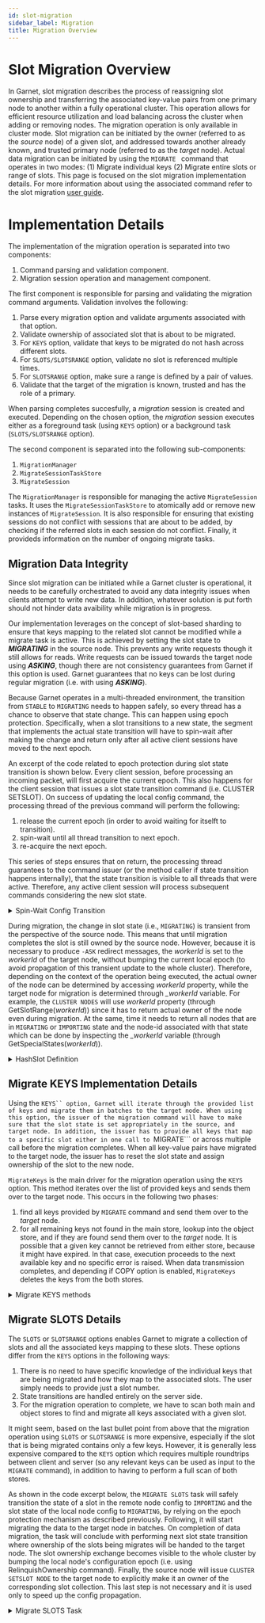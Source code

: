 ```yaml
---
id: slot-migration
sidebar_label: Migration
title: Migration Overview
---
```


# Slot Migration Overview

In Garnet, slot migration describes the process of reassigning slot ownership and transferring the associated key-value pairs from one primary node to another within a fully operational cluster. 
This operation allows for efficient resource utilization and load balancing across the cluster when adding or removing nodes.
The migration operation is only available in cluster mode.
Slot migration can be initiated by the owner (referred to as the *source* node) of a given slot, and addressed towards another already known, and trusted primary node (referred to as the *target* node).
Actual data migration can be initiated by using the ```MIGRATE ``` command that operates in two modes: (1) Migrate individual keys (2) Migrate entire slots or range of slots.
This page is focused on the slot migration implementation details.
For more information about using the associated command refer to the slot migration [user guide](../../cluster/key-migration).

# Implementation Details

The implementation of the migration operation is separated into two components:

1. Command parsing and validation component.
2. Migration session operation and management component.

The first component is responsible for parsing and validating the migration command arguments.
Validation involves the following:

1. Parse every migration option and validate arguments associated with that option.
2. Validate ownership of associated slot that is about to be migrated.
3. For ```KEYS``` option, validate that keys to be migrated do not hash across different slots.
4. For ```SLOTS/SLOTSRANGE``` option, validate no slot is referenced multiple times.
5. For ```SLOTSRANGE``` option, make sure a range is defined by a pair of values.
6. Validate that the target of the migration is known, trusted and has the role of a primary.

When parsing completes succesfully, a *migration* session is created and executed.
Depending on the chosen option, the *migration* session executes either as a foreground task (using ```KEYS``` option) or a background task (```SLOTS/SLOTSRANGE``` option).

The second component is separated into the following sub-components:

1. ```MigrationManager```
2. ```MigrateSessionTaskStore```
3. ```MigrateSession```

The ```MigrationManager``` is responsible for managing the active ```MigrateSession``` tasks.
It uses the ```MigrateSessionTaskStore``` to atomically add or remove new instances of ```MigrateSession```.
It is also responsible for ensuring that existing sessions do not conflict with sessions that are about to be added, by checking if the referred slots in each session do not conflict.
Finally, it provideds information on the number of ongoing migrate tasks.

## Migration Data Integrity

Since slot migration can be initiated while a Garnet cluster is operational, it needs to be carefully orchestrated to avoid any data integrity issues when clients attempt to write new data.
In addition, whatever solution is put forth should not hinder data avaibility while migration is in progress.

Our implementation leverages on the concept of slot-based sharding to ensure that keys mapping to the related slot cannot be modified while a migrate task is active.
This is achieved by setting the slot state to ***MIGRATING*** in the source node.
This prevents any write requests though it still allows for reads.
Write requests can be issued towards the target node using ***ASKING***, though there are not consistency guarantees from Garnet if this option is used.
Garnet guarantees that no keys can be lost during regular migration (i.e. with using ***ASKING***).

Because Garnet operates in a multi-threaded environment, the transition from ```STABLE``` to ```MIGRATING``` needs to happen safely, so every thread has a chance to observe that state change.
This can happen using epoch protection.
Specifically, when a slot transitions to a new state, the segment that implements the actual state transition will have to spin-wait after making the change and return only after all active client sessions have moved to the next epoch.

An excerpt of the code related to epoch protection during slot state transition is shown below.
Every client session, before processing an incoming packet, will first acquire the current epoch.
This also happens for the client session that issues a slot state transition command (i.e. CLUSTER SETSLOT).
On success of updating the local config command, the processing thread of the previous command will perform the following:

1. release the current epoch (in order to avoid waiting for itselft to transition).
2. spin-wait until all thread transition to next epoch.
3. re-acquire the next epoch.

This series of steps ensures that on return, the processing thread guarantees to the command issuer (or the method caller if state transition happens internally), that the state transition is visible to all threads that were active.
Therefore, any active client session will process subsequent commands considering the new slot state.

<details>
        <summary>Spin-Wait Config Transition</summary>
        ```bash
        .
        .
        .
        clusterSession?.AcquireCurrentEpoch();
        .
        .
        .

            case SlotState.MIGRATING:
                setSlotsSucceeded = clusterProvider.clusterManager.TryPrepareSlotForMigration(slot, nodeid, out errorMessage);
                break;            
        
        .
        .
        .
        
        if (setSlotsSucceeded)
        {
            UnsafeWaitForConfigTransition();

            while (!RespWriteUtils.WriteDirect(CmdStrings.RESP_OK, ref dcurr, dend))
                SendAndReset();
        }

        .
        .
        .

        /// <summary>
        /// Release epoch, wait for config transition and re-acquire the epoch
        /// </summary>
        public void UnsafeWaitForConfigTransition()
        {
            ReleaseCurrentEpoch();
            clusterProvider.WaitForConfigTransition();
            AcquireCurrentEpoch();
        }

        /// <summary>
        /// Wait for config transition
        /// </summary>
        /// <returns></returns>
        internal bool WaitForConfigTransition()
        {
            var server = storeWrapper.GetServer();
            BumpCurrentEpoch();
            while (true)
            {
            retry:
                var currentEpoch = GarnetCurrentEpoch;
                Thread.Yield();
                var sessions = server.ActiveClusterSessions();
                foreach (var s in sessions)
                {
                    var entryEpoch = s.LocalCurrentEpoch;
                    if (entryEpoch != 0 && entryEpoch >= currentEpoch)
                        goto retry;
                }
                break;
            }
            return true;
        }        
        ```
</details>

During migration, the change in slot state (i.e., ```MIGRATING```) is transient from the perspective of the source node.
This means that until migration completes the slot is still owned by the source node.
However, because it is necessary to produce ```-ASK``` redirect messages, the *workerId* is set to the *workerId* of the target node, without bumping the current local epoch (to avoid propagation of this transient update to the whole cluster).
Therefore, depending on the context of the operation being executed, the actual owner of the node can be determined by accessing *workerId* property, while the target node for migration is determined through *_workerId* variable.
For example, the ```CLUSTER NODES``` will use *workerId* property (through GetSlotRange(*workerId*)) since it has to return actual owner of the node even during migration.
At the same, time it needs to return all nodes that are in ```MIGRATING``` or ```IMPORTING``` state and the node-id associated with that state which can be done by inspecting the *_workerId* variable (through GetSpecialStates(*workerId*)).

<details>
        <summary>HashSlot Definition</summary>
        ```bash
        /// <summary>
        /// Get formatted (using CLUSTER NODES format) worker info.
        /// </summary>
        /// <param name="workerId">Offset of worker in the worker list.</param>
        /// <returns>Formatted string.</returns>
        public string GetNodeInfo(ushort workerId)
        {
            return $"{workers[workerId].Nodeid} " +
                $"{workers[workerId].Address}:{workers[workerId].Port}@{workers[workerId].Port + 10000},{workers[workerId].hostname} " +
                $"{(workerId == 1 ? "myself," : "")}{(workers[workerId].Role == NodeRole.PRIMARY ? "master" : "slave")} " +
                $"{(workers[workerId].Role == NodeRole.REPLICA ? workers[workerId].ReplicaOfNodeId : "-")} " +
                $"0 " +
                $"0 " +
                $"{workers[workerId].ConfigEpoch} " +
                $"connected" +
                $"{GetSlotRange(workerId)}" +
                $"{GetSpecialStates(workerId)}\n";
        }
        ```
</details>

## Migrate KEYS Implementation Details

Using the ```KEYS`` option, Garnet will iterate through the provided list of keys and migrate them in batches to the target node.
When using this option, the issuer of the migration command will have to make sure that the slot state is set appropriately in the source, and target node.
In addition, the issuer has to provide all keys that map to a specific slot either in one call to ```MIGRATE``` or across multiple call before the migration completes.
When all key-value pairs have migrated to the target node, the issuer has to reset the slot state and assign ownership of the slot to the new node.

```MigrateKeys``` is the main driver for the migration operation using the ```KEYS``` option.
This method iterates over the list of provided keys and sends them over to the target node.
This occurs in the following two phases: 
1. find all keys provided by ```MIGRATE``` command and send them over to the *target* node.
2. for all remaining keys not found in the main store, lookup into the object store, and if they are found send them over to the *target* node.
It is possible that a given key cannot be retrieved from either store, because it might have expired.
In that case, execution proceeds to the next available key and no specific error is raised.
When data transmission completes, and depending if COPY option is enabled, ```MigrateKeys``` deletes the keys from the both stores.

<details>
        <summary>Migrate KEYS methods</summary>
        ```bash
        /// <summary>
        /// Method used to migrate individual keys from main store to target node.
        /// Used for MIGRATE KEYS option
        /// </summary>
        /// <param name="keysWithSize">List of pairs of address to the network receive buffer, key size </param>
        /// <param name="objectStoreKeys">Output keys not found in main store so we can scan the object store next</param>
        /// <returns>True on success, false otherwise</returns>
        private bool MigrateKeysFromMainStore(ref List<(long, long)> keysWithSize, out List<(long, long)> objectStoreKeys);

        /// <summary>
        /// Method used to migrate individual keys from object store to target node.
        /// Used for MIGRATE KEYS option
        /// </summary>
        /// <param name="objectStoreKeys">List of pairs of address to the network receive buffer, key size that were not found in main store</param>
        /// <returns>True on success, false otherwise</returns>
        private bool MigrateKeysFromObjectStore(ref List<(long, long)> objectStoreKeys);
        
        /// <summary>
        /// Method used to migrate keys from main and object stores.
        /// Used for MIGRATE KEYS option
        /// </summary>
        public bool MigrateKeys();
        ```
</details>

## Migrate SLOTS Details

The ```SLOTS``` or ```SLOTSRANGE``` options enables Garnet to migrate a collection of slots and all the associated keys mapping to these slots.
These options differ from the ```KEYS``` options in the following ways:

1. There is no need to have specific knowledge of the individual keys that are being migrated and how they map to the associated slots. The user simply needs to provide just a slot number.
2. State transitions are handled entirely on the server side.
3. For the migration operation to complete, we have to scan both main and object stores to find and migrate all keys associated with a given slot. 

It might seem, based on the last bullet point from above that the migration operation using ```SLOTS``` or ```SLOTSRANGE``` is more expensive, especially if the slot that is being migrated contains only a few keys.
However, it is generally less expensive compared to the ```KEYS``` option which requires multiple roundtrips between client and server (so any relevant keys can be used as input to the ```MIGRATE``` command), in addition to having to perform a full scan of both stores.

As shown in the code excerpt below, the ```MIGRATE SLOTS``` task will safely transition the state of a slot in the remote node config to ```IMPORTING``` and the slot state of the local node config to ```MIGRATING```, by relying on the epoch protection mechanism as described previously.
Following, it will start migrating the data to the target node in batches.
On completion of data migration, the task will conclude with performing next slot state transition where ownership of the slots being migrates will be handed to the target node.
The slot ownership exchange becomes visible to the whole cluster by bumping the local node's configuration epoch (i.e. using RelinquishOwnership command).
Finally, the source node will issue ```CLUSTER SETSLOT NODE``` to the target node to explicitly make it an owner of the corresponding slot collection.
This last step is not necessary and it is used only to speed up the config propagation.

<details>
        <summary>Migrate SLOTS Task</summary>
        ```bash
        /// <summary>
        /// Migrate slots session background task
        /// </summary>
        private void BeginAsyncMigrationTask()
        {
                //1. Set target node to import state
                if (!TrySetSlotRanges(GetSourceNodeId, MigrateState.IMPORT))
                {
                    logger?.LogError("Failed to set remote slots {slots} to import state", string.Join(',', GetSlots));
                    TryRecoverFromFailure();
                    Status = MigrateState.FAIL;
                    return;
                }

                #region transitionLocalSlotToMigratingState
                //2. Set source node to migrating state and wait for local threads to see changed state.
                if (!TryPrepareLocalForMigration())
                {
                    logger?.LogError("Failed to set local slots {slots} to migrate state", string.Join(',', GetSlots));
                    TryRecoverFromFailure();
                    Status = MigrateState.FAIL;
                    return;
                }

                if (!clusterProvider.WaitForConfigTransition()) return;
                #endregion

                #region migrateData
                //3. Migrate actual data
                if (!MigrateSlotsDataDriver())
                {
                    logger?.LogError($"MigrateSlotsDriver failed");
                    TryRecoverFromFailure();
                    Status = MigrateState.FAIL;
                    return;
                }
                #endregion
                #region migrateData
                //3. Migrate actual data
                if (!MigrateSlotsDataDriver())
                {
                    logger?.LogError($"MigrateSlotsDriver failed");
                    TryRecoverFromFailure();
                    Status = MigrateState.FAIL;
                    return;
                }
                #endregion

                #region transferSlotOwnnershipToTargetNode
                //5. Clear local migration set.
                if (!RelinquishOwnership())
                {
                    logger?.LogError($"Failed to relinquish ownerhsip to target node");
                    TryRecoverFromFailure();
                    Status = MigrateState.FAIL;
                    return;
                }

                //6. Change ownership of slots to target node.
                if (!TrySetSlotRanges(GetTargetNodeId, MigrateState.NODE))
                {
                    logger?.LogError($"Failed to assign ownerhsip to target node");
                    TryRecoverFromFailure();
                    Status = MigrateState.FAIL;
                    return;
                }        
                #endregion
        }
        ```
</details>
